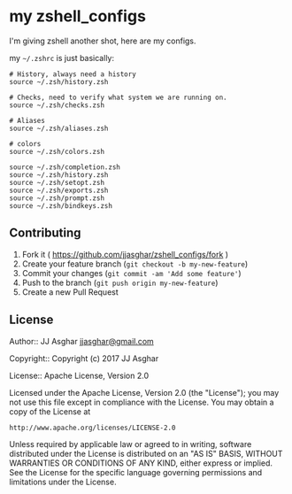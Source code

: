 # my zshell_configs

I'm giving zshell another shot, here are my configs.

my `~/.zshrc` is just basically:

```shell
# History, always need a history
source ~/.zsh/history.zsh

# Checks, need to verify what system we are running on.
source ~/.zsh/checks.zsh

# Aliases
source ~/.zsh/aliases.zsh

# colors
source ~/.zsh/colors.zsh

source ~/.zsh/completion.zsh
source ~/.zsh/history.zsh
source ~/.zsh/setopt.zsh
source ~/.zsh/exports.zsh
source ~/.zsh/prompt.zsh
source ~/.zsh/bindkeys.zsh
```


## Contributing

1. Fork it ( https://github.com/jjasghar/zshell_configs/fork )
2. Create your feature branch (`git checkout -b my-new-feature`)
3. Commit your changes (`git commit -am 'Add some feature'`)
4. Push to the branch (`git push origin my-new-feature`)
5. Create a new Pull Request

## License
Author:: JJ Asghar <jjasghar@gmail.com>

Copyright:: Copyright (c) 2017 JJ Asghar

License:: Apache License, Version 2.0

Licensed under the Apache License, Version 2.0 (the "License"); you may not use
this file except in compliance with the License. You may obtain a copy of the License at

```
http://www.apache.org/licenses/LICENSE-2.0
```

Unless required by applicable law or agreed to in writing, software distributed under the
License is distributed on an "AS IS" BASIS, WITHOUT WARRANTIES OR CONDITIONS OF ANY KIND,
either express or implied. See the License for the specific language governing permissions
and limitations under the License.
